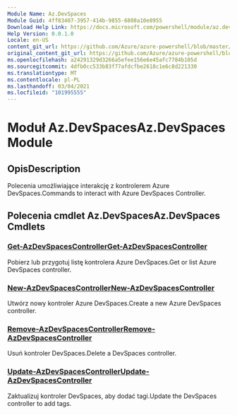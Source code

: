 ```yaml
---
Module Name: Az.DevSpaces
Module Guid: 4ff83407-3957-414b-9855-6808a10e8955
Download Help Link: https://docs.microsoft.com/powershell/module/az.devspaces
Help Version: 0.0.1.0
Locale: en-US
content_git_url: https://github.com/Azure/azure-powershell/blob/master/src/DevSpaces/DevSpaces/help/Az.DevSpaces.md
original_content_git_url: https://github.com/Azure/azure-powershell/blob/master/src/DevSpaces/DevSpaces/help/Az.DevSpaces.md
ms.openlocfilehash: a24291329d3266a5efee156e6e45afc7784b105d
ms.sourcegitcommit: 4dfb0cc533b83f77afdcfbe2618c1e6c8d221330
ms.translationtype: MT
ms.contentlocale: pl-PL
ms.lasthandoff: 03/04/2021
ms.locfileid: "101995555"
---
```

# <span data-ttu-id="6fa5c-101">Moduł Az.DevSpaces</span><span class="sxs-lookup"><span data-stu-id="6fa5c-101">Az.DevSpaces Module</span></span>
## <span data-ttu-id="6fa5c-102">Opis</span><span class="sxs-lookup"><span data-stu-id="6fa5c-102">Description</span></span>
<span data-ttu-id="6fa5c-103">Polecenia umożliwiające interakcję z kontrolerem Azure DevSpaces.</span><span class="sxs-lookup"><span data-stu-id="6fa5c-103">Commands to interact with Azure DevSpaces Controller.</span></span>

## <span data-ttu-id="6fa5c-104">Polecenia cmdlet Az.DevSpaces</span><span class="sxs-lookup"><span data-stu-id="6fa5c-104">Az.DevSpaces Cmdlets</span></span>
### [<span data-ttu-id="6fa5c-105">Get-AzDevSpacesController</span><span class="sxs-lookup"><span data-stu-id="6fa5c-105">Get-AzDevSpacesController</span></span>](Get-AzDevSpacesController.md)
<span data-ttu-id="6fa5c-106">Pobierz lub przygotuj listę kontrolera Azure DevSpaces.</span><span class="sxs-lookup"><span data-stu-id="6fa5c-106">Get or list Azure DevSpaces controller.</span></span>

### [<span data-ttu-id="6fa5c-107">New-AzDevSpacesController</span><span class="sxs-lookup"><span data-stu-id="6fa5c-107">New-AzDevSpacesController</span></span>](New-AzDevSpacesController.md)
<span data-ttu-id="6fa5c-108">Utwórz nowy kontroler Azure DevSpaces.</span><span class="sxs-lookup"><span data-stu-id="6fa5c-108">Create a new Azure DevSpaces controller.</span></span>

### [<span data-ttu-id="6fa5c-109">Remove-AzDevSpacesController</span><span class="sxs-lookup"><span data-stu-id="6fa5c-109">Remove-AzDevSpacesController</span></span>](Remove-AzDevSpacesController.md)
<span data-ttu-id="6fa5c-110">Usuń kontroler DevSpaces.</span><span class="sxs-lookup"><span data-stu-id="6fa5c-110">Delete a DevSpaces controller.</span></span>

### [<span data-ttu-id="6fa5c-111">Update-AzDevSpacesController</span><span class="sxs-lookup"><span data-stu-id="6fa5c-111">Update-AzDevSpacesController</span></span>](Update-AzDevSpacesController.md)
<span data-ttu-id="6fa5c-112">Zaktualizuj kontroler DevSpaces, aby dodać tagi.</span><span class="sxs-lookup"><span data-stu-id="6fa5c-112">Update the DevSpaces controller to add tags.</span></span> 


